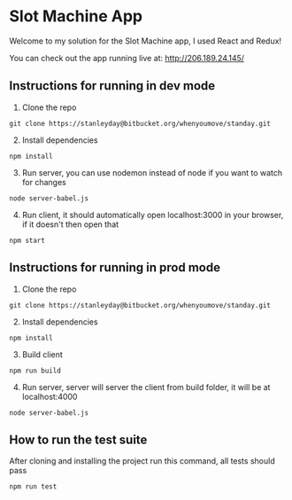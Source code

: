 # Slot Machine App

Welcome to my solution for the Slot Machine app, I used React and Redux!

You can check out the app running live at: http://206.189.24.145/

## Instructions for running in dev mode

1.  Clone the repo

```
git clone https://stanleyday@bitbucket.org/whenyoumove/standay.git
```

2.  Install dependencies

```
npm install
```

3.  Run server, you can use nodemon instead of node if you want to watch for changes

```
node server-babel.js
```

4.  Run client, it should automatically open localhost:3000 in your browser, if it doesn't then open that

```
npm start
```

## Instructions for running in prod mode

1.  Clone the repo

```
git clone https://stanleyday@bitbucket.org/whenyoumove/standay.git
```

2.  Install dependencies

```
npm install
```

3.  Build client

```
npm run build
```

4.  Run server, server will server the client from build folder, it will be at localhost:4000

```
node server-babel.js
```

## How to run the test suite

After cloning and installing the project run this command, all tests should pass

```
npm run test
```
